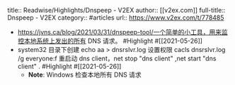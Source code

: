 title:: Readwise/Highlights/Dnspeep - V2EX
author:: [[v2ex.com]]
full-title:: Dnspeep - V2EX
category:: #articles
url:: https://www.v2ex.com/t/778485

- https://jvns.ca/blog/2021/03/31/dnspeep-tool/一个简单的小工具，用来监控本地系统上发出的所有 DNS 请求。 #Highlight #[[2021-05-26]]
- system32 目录下创建 echo aa > dnsrslvr.log
  设置权限 cacls dnsrslvr.log /g everyone:f
  重启动 dns client，net stop "dns client" ,net start "dns client" . #Highlight #[[2021-05-26]]
	- **Note**: Windows 检查本地所有 DNS 请求